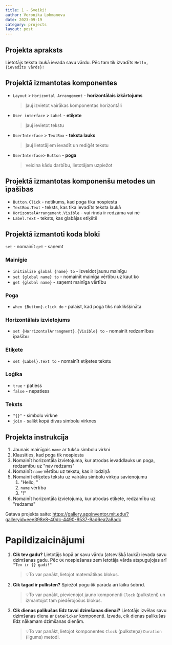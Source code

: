 ```yaml
---
title: 1 - Sveiki!
author: Veronika Lohmanova
date: 2023-09-19
category: projects
layout: post
---
```


## Projekta apraksts

Lietotājs teksta laukā ievada savu vārdu. Pēc tam tik izvadīts `Hello, {ievadīts vārds}!`

## Projektā izmantotas komponentes

- `Layout` > `Horizontal Arrangement` - **horizontālais izkārtojums**
  > ļauj izvietot vairākas komponentas horizontāli
- `User interface` > `Label` - **etiķete**
  > ļauj ievietot tekstu
- `UserInterface` > `TextBox` - **teksta lauks**
  > ļauj lietotājiem ievadīt un rediģēt tekstu
- `UserInterface`> `Button` - **poga**
  > veicina kādu darbību, lietotājam uzpiežot

## Projektā izmantotas komponenšu metodes un īpašības

- `Button.Click` - notikums, kad poga tika nospiesta
- `TextBox.Text` - teksts, kas tika ievadīts teksta laukā
- `HorizontalArrangement.Visible` - vai rinda ir redzāma vai nē
- `Label.Text` - teksts, kas glabājas etiķētē

## Projektā izmantoti koda bloki

`set` - nomainīt
`get` - saņemt

### Mainīgie

- `initialize global {name} to` - izveidot jaunu mainīgu
- `set {global name} to` - nomainīt mainīga vērtību uz kaut ko
- `get {global name}` - saņemt mainīga vērtību

### Poga

- `when {Button}.click do` - palaist, kad poga tiks noklikšķināta

### Horizontālais izvietojums

- `set {HorrizontalArrangment}.{Visible} to` - nomainīt redzamības īpašību

### Etiķete

- `set {Label}.Text to` - nomainīt etiķetes tekstu

### Loģika

- `true` - patiess
- `false` - nepatiess

### Teksts

- `"{}"` - simbolu virkne
- `join` - salikt kopā divas simbolu virknes

## Projekta instrukcija

1. Jaunais mainīgais `name` ar tukšo simbolu virkni
2. Klausīties, kad poga tik nospiesta
3. Nomainīt horizontāla izvietojuma, kur atrodas ievaddlauks un poga, redzamību uz "nav redzams"
4. Nomainīt `name` vērtību uz tekstu, kas ir lodziņā
5. Nomainīt etiķetes tekstu uz vairāku simbolu virkņu savienojumu
   1. "Hello, "
   2. `name` vērtība
   3. "!"
6. Nomainīt horizontāla izvietojuma, kur atrodas etiķete, redzamību uz "redzams"

Gatava projekta saite: https://gallery.appinventor.mit.edu/?galleryid=eee398e8-40dc-4490-9537-9ad6ea2a8adc

# Papildizaicinājumi

1. **Cik tev gadu?**
   Lietotājs kopā ar savu vārdu (atsevišķā laukā) ievada savu dzimšanas gadu. Pēc `OK` nospiešanas zem letotāja vārda atspuguļojas arī `"Tev ir {} gadi!"`
   > 💡To var panākt, lietojot matemātikas blokus.
2. **Cik tagad ir pulksten?**
   Spiežot pogu `OK` parāda arī laiku šobrīd.
   > 💡To var panākt, pievienojot jauno komponenti `Clock` (pulksteni) un izmantojot tam piedērojošus blokus.
3. **Cik dienas palikušas līdz tavai dzimšanas dienai?**
   Lietotājs izvēlas savu dzimšanas diena ar `DatePicker` komponenti. Izvada, cik dienas palikušas līdz nākamam dzimšanas dienām.
   > 💡To var panākt, lietojot komponentes `Clock` (pulksteņa) `Duration` (ilgums) metodi.
